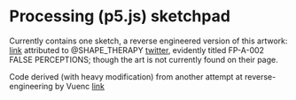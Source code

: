 # Processing (p5.js) sketchpad

Currently contains one sketch, a reverse engineered version of this artwork: [link](https://x.com/dailyminimal/status/1423693725407064070?s=20) attributed to @SHAPE_THERAPY [twitter](https://twitter.com/shape_therapy), evidently titled FP-A-002 FALSE PERCEPTIONS; though the art is not currently found on their page. 


Code derived (with heavy modification) from another attempt at reverse-engineering by Vuenc [link](https://www.reddit.com/r/generative/comments/1ac47v2/comment/kjsrmsq/?utm_source=share&utm_medium=web3x&utm_name=web3xcss&utm_term=1&utm_content=share_button)